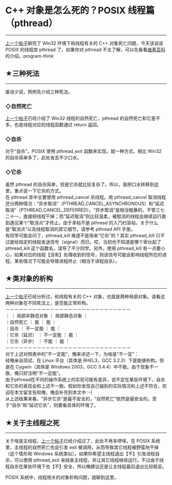# C++ 对象是怎么死的？POSIX 线程篇（pthread） 

-----

 [上一个帖子](https://program-think.blogspot.com/2009/03/cxx-object-destroy-with-thread-win32.html)聊完了 Win32 环境下和线程有关的 C++ 对象死亡问题，今天该说说 POSIX 的线程库 pthread 了。如果你对 pthread 不太了解，可以先看看[维基百科](https://en.wikipedia.org/wiki/POSIX_Threads)的介绍。program-think  
   
 ## ★三种死法
-----

  
 废话少说，照例先介绍三种死法。  
   
 ### ◇自然死亡

  
 [上一个帖子](https://program-think.blogspot.com/2009/03/cxx-object-destroy-with-thread-win32.html)已经介绍了 Win32 线程的自然死亡，pthread 的自然死亡和它差不多，也是线程对应的线程函数通过 return 返回。  
   
 ### ◇自杀

  
 对于“自杀”，POSIX 使用 pthread\_exit 函数来实现。就一种方式，相比 Win32 的自杀简单多了，此处省去不少口水。  
   
 ### ◇它杀

  
 虽然 pthread 的自杀简单，但是它杀就比较复杂了。所以，我把口水转移到这里，重点说一下它杀的方式。  
 在 pthread 库中主要使用 pthread\_cancel 杀线程。用 pthread\_cancel 取消线程还分两种情况：“异步取消”（PTHREAD\_CANCEL\_ASYNCHRONOUS）和“延迟取消”（PTHREAD\_CANCEL\_DEFERRED）。“异步取消”是相当粗暴的，不管三七二十一，直接把线程干掉；而“延迟取消”则比较温柔，被取消的线程会继续运行直到遇见某个“取消点”才终止。由于本帖不是 pthread 的入门扫盲帖，关于什么是“取消点”以及线程取消的其它细节，请参考 pthread API 手册。  
 有同学可能会问了，pthread\_kill 难道不是用来“它杀”的？其实 pthread\_kill 只不过是给指定的线程发送信号（signal）而已。哎，当初也不知道是哪个家伙起了 pthread\_kill 这个函数名，误导了不少同学。另外，使用 pthread\_kill 有一点要小心，如果对应的线程【没有】处理收到的信号，则该信号可能会影响线程所在的进程，某些情况下可能会导致进程终止（相当于进程自杀）。  
   
 ## ★类对象的析构
-------

  
 [上一个帖子](https://program-think.blogspot.com/2009/03/cxx-object-destroy-with-thread-win32.html)已经分析过，和线程有关的 C++ 对象，也就是两种局部对象。请看这两种对象在不同死法上，是否能正常析构。  
 －－－－－－－－－－－－－－－－－－－－－－－－－－－－  
 ｜ ｜ 局部非静态对象 ｜ 局部静态对象 ｜  
 ｜自然死亡 ｜ 能 ｜ 能 ｜  
 ｜自杀 ｜ 不一定能 ｜ 能 ｜  
 ｜它杀（延迟） ｜ 不一定能 ｜ 能 ｜  
 ｜它杀（异步） ｜ 不能 ｜ 能 ｜  
 －－－－－－－－－－－－－－－－－－－－－－－－－－－－  
 对于上述对照表中的“不一定能”，俺来详述一下，为啥是“不一定”：  
 经俺亲自测试，在 Linux 平台（具体是 RHEL3，GCC 3.2.3）下是能够析构，但是在 Cygwin（具体是 Windows 2003，GCC 3.4.4）中不能。由于现象不一致，俺只好注明“不一定能”。  
 由于pthread在不同的操作系统上的实现可能有差异，说不定在某些环境下，自杀和它杀的表现会和上述不一致。假如你发现自己碰到的实际情况和上述不符合，欢迎在本文留言告知俺，俺会补充到本文中 :-)  
 从上述结果来看，“异步它杀”是最不安全的，“自然死亡”依然是最安全的。至于“自杀”和“延迟它杀”，则要看具体的环境了。  
   
 ## ★关于主线程之死
--------

  
 关于啥是主线程，[上一个帖子](https://program-think.blogspot.com/2009/03/cxx-object-destroy-with-thread-win32.html)已经介绍过了，此处不再多啰嗦。在 POSIX 系统里，主线程的自然死亡也会引发 exit 被调用，从而导致其它线程被野蛮地干掉（这个情形和 Windows 系统类似）。如果你希望主线程退出【不】引发进程自杀，可以使用 pthread\_exit 来结束主线程，并让其它线程继续运行。不过由于线程自杀在某些环境下也【不】安全，所以俺建议还是让主线程最后退出比较稳妥。  
   
 POSIX 系统中，线程相关的对象析构问题，就聊到这里。 